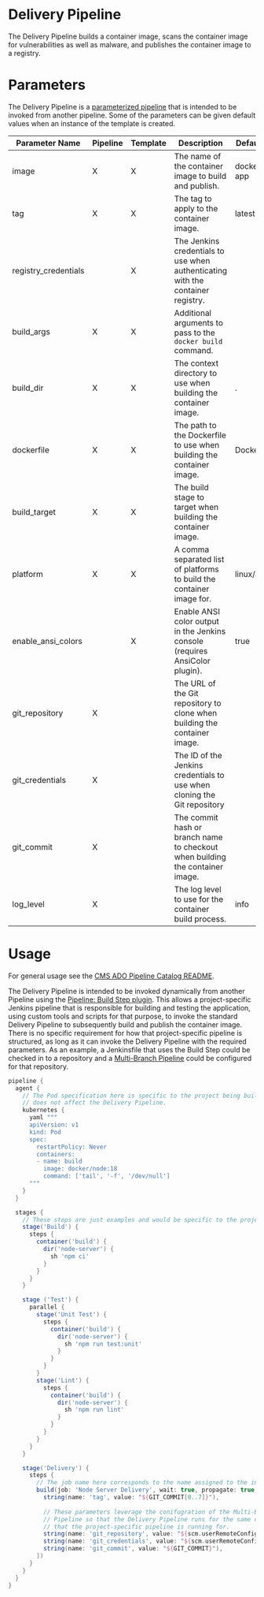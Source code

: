 # Delivery Pipeline

The Delivery Pipeline builds a container image, scans the container image for vulnerabilities as well as malware, and publishes the container image to a registry.

# Parameters

The Delivery Pipeline is a [parameterized pipeline](https://www.jenkins.io/doc/book/pipeline/syntax/#parameters) that is intended to be invoked from another pipeline. Some of the parameters can be given default values when an instance of the template is created.

| Parameter Name       | Pipeline | Template | Description                                                                     | Default Value    |
|----------------------|----------|----------|---------------------------------------------------------------------------------|------------------|
| image                | X        | X        | The name of the container image to build and publish.                           | docker.io/my-app |
| tag                  | X        | X        | The tag to apply to the container image.                                        | latest           |
| registry_credentials |          | X        | The Jenkins credentials to use when authenticating with the container registry. |                  |
| build_args           | X        | X        | Additional arguments to pass to the `docker build` command.                     |                  |
| build_dir            | X        | X        | The context directory to use when building the container image.                 | .                |
| dockerfile           | X        | X        | The path to the Dockerfile to use when building the container image.            | Dockerfile       |
| build_target         | X        | X        | The build stage to target when building the container image.                    |                  |
| platform             | X        | X        | A comma separated list of platforms to build the container image for.           | linux/amd64      |
| enable_ansi_colors   |          | X        | Enable ANSI color output in the Jenkins console (requires AnsiColor plugin).    | true             |
| git_repository       | X        |          | The URL of the Git repository to clone when building the container image.       |                  |
| git_credentials      | X        |          | The ID of the Jenkins credentials to use when cloning the Git repository        |                  |
| git_commit           | X        |          | The commit hash or branch name to checkout when building the container image.   |                  |
| log_level            | X        |          | The log level to use for the container build process.                           | info             |

# Usage

For general usage see the [CMS ADO Pipeline Catalog README](../../README.md).

The Delivery Pipeline is intended to be invoked dynamically from another Pipeline using the [Pipeline: Build Step plugin](https://plugins.jenkins.io/pipeline-build-step/). This allows a project-specific Jenkins pipeline that is responsible for building and testing the application, using custom tools and scripts for that purpose, to invoke the standard Delivery Pipeline to subsequently build and publish the container image. There is no specific requirement for how that project-specific pipeline is structured, as long as it can invoke the Delivery Pipeline with the required parameters. As an example, a Jenkinsfile that uses the Build Step could be checked in to a repository and a [Multi-Branch Pipeline](https://www.jenkins.io/doc/book/pipeline/multibranch/) could be configured for that repository.

```groovy
pipeline {
  agent {
    // The Pod specification here is specific to the project being build and
    // does not affect the Delivery Pipeline.
    kubernetes {
      yaml """
      apiVersion: v1
      kind: Pod
      spec:
        restartPolicy: Never
        containers:
        - name: build
          image: docker/node:18
          command: ['tail', '-f', '/dev/null']
      """
    }
  }

  stages {
    // These steps are just examples and would be specific to the project
    stage('Build') {
      steps {
        container('build') {
          dir('node-server') {
            sh 'npm ci'
          }
        }
      }
    }

    stage ('Test') {
      parallel {
        stage('Unit Test') {
          steps {
            container('build') {
              dir('node-server') {
                sh 'npm run test:unit'
              }
            }
          }
        }
        stage('Lint') {
          steps {
            container('build') {
              dir('node-server') {
                sh 'npm run lint'
              }
            }
          }
        }
      }
    }

    stage('Delivery') {
      steps {
        // The job name here corresponds to the name assigned to the instance of the Delivery Pipeline created in Jenkins from the Delivery Pipeline Template.
        build(job: 'Node Server Delivery', wait: true, propagate: true, parameters: [
          string(name: 'tag', value: "${GIT_COMMIT[0..7]}"),
          
          // These parameters leverage the conifugration of the Multi-Branch
          // Pipeline so that the Delivery Pipeline runs for the same commit
          // that the project-specific pipeline is running for.
          string(name: 'git_repository', value: "${scm.userRemoteConfigs[0].url}"),
          string(name: 'git_credentials', value: "${scm.userRemoteConfigs[0].credentialsId}"),
          string(name: 'git_commit', value: "${GIT_COMMIT}"),
        ])
      }
    }
  }
}

```
